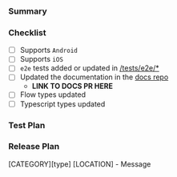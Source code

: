<!-- Thanks for submitting a pull request! Please provide enough information so that others can review your pull request properly. -->
<!-- If this PR fixes an issue, type "Fixes #issueNumber" to automatically close the issue when the PR is merged. -->
<!-- Please esure you've also read the `/CONTRIBUTING.md` guide. -->

### Summary

<!-- Explain the **motivation** for making this change e.g. what existing problem does the pull request solve? -->

### Checklist

- [ ] Supports `Android`
- [ ] Supports `iOS`
- [ ] `e2e` tests added or updated in [/tests/e2e/\*](/tests/e2e)
- [ ] Updated the documentation in the [docs repo](https://github.com/invertase/react-native-firebase-docs)
  - **LINK TO DOCS PR HERE**
- [ ] Flow types updated
- [ ] Typescript types updated

### Test Plan

<!-- Demonstrate the code is solid. -->
<!-- Example: The exact testing commands you ran and their final output (e.g. screenshot of test summary). -->
<!-- Example: Screenshots / videos if the pull request changes UI related code such as Notifications or Admob -->

### Release Plan

<!-- Help reviewers and the release process by writing your own release notes. See below for examples. -->

[CATEGORY][type] [LOCATION] - Message

<!--
  **INTERNAL tagged notes will not be included in the next version's release notes.**

    CATEGORY
  [----------]      TYPE
  [ TYPES    ] [-------------]       LOCATION
  [ JS       ] [ BREAKING    ] [------------------]
  [ GENERAL  ] [ BUGFIX      ] [ {FirebaseModule} ]
  [ INTERNAL ] [ ENHANCEMENT ] [ {Filename}       ]
  [ IOS      ] [ FEATURE     ] [ {Directory}      ]   |-----------|
  [ ANDROID  ] [ MINOR       ] [ {Framework}      ] - | {Message} |
  [----------] [-------------] [------------------]   |-----------|

 EXAMPLES:

 [IOS] [ANDROID] [BREAKING] [AUTHENTICATION] - Change a thing that breaks other things
 [ANDROID] [BUGFIX] [FIRESTORE] - Did a thing to fix a thing with a Firestore thing
 [JS] [BREAKING] - Remove a deprecated thing
 [TYPES] [ENHANCEMENT] [NOTIFICATIONS] - Update flow types for a thing in notifications
 [JS] [ENHANCEMENT] - Expose export of a internal thing utility for public usage
 [INTERNAL] [FEATURE] [./utils] - Added an internal util to make doing a thing easier
-->
